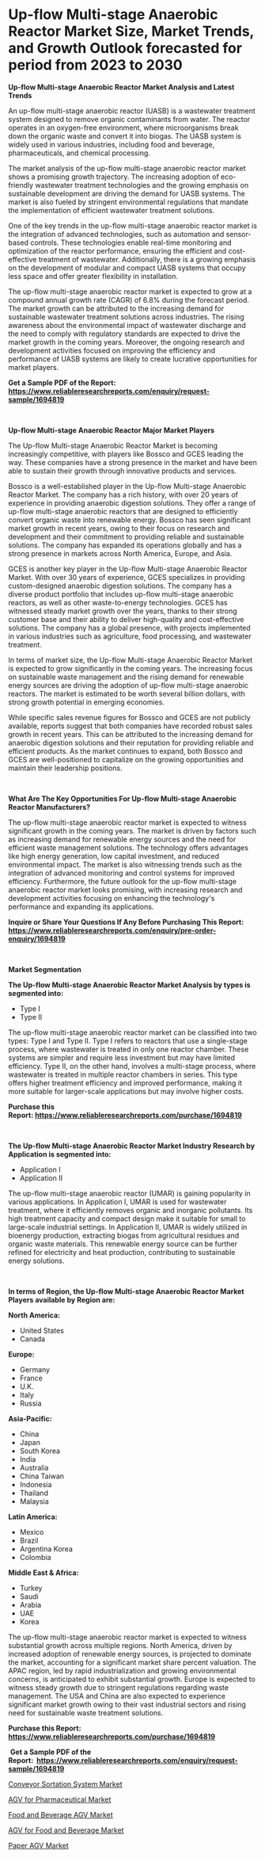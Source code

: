 <p><h1>Up-flow Multi-stage Anaerobic Reactor Market Size, Market Trends, and Growth Outlook forecasted for period from 2023 to 2030</h1></p><p><strong>Up-flow Multi-stage Anaerobic Reactor Market Analysis and Latest Trends</strong></p>
<p><p>An up-flow multi-stage anaerobic reactor (UASB) is a wastewater treatment system designed to remove organic contaminants from water. The reactor operates in an oxygen-free environment, where microorganisms break down the organic waste and convert it into biogas. The UASB system is widely used in various industries, including food and beverage, pharmaceuticals, and chemical processing.</p><p>The market analysis of the up-flow multi-stage anaerobic reactor market shows a promising growth trajectory. The increasing adoption of eco-friendly wastewater treatment technologies and the growing emphasis on sustainable development are driving the demand for UASB systems. The market is also fueled by stringent environmental regulations that mandate the implementation of efficient wastewater treatment solutions.</p><p>One of the key trends in the up-flow multi-stage anaerobic reactor market is the integration of advanced technologies, such as automation and sensor-based controls. These technologies enable real-time monitoring and optimization of the reactor performance, ensuring the efficient and cost-effective treatment of wastewater. Additionally, there is a growing emphasis on the development of modular and compact UASB systems that occupy less space and offer greater flexibility in installation.</p><p>The up-flow multi-stage anaerobic reactor market is expected to grow at a compound annual growth rate (CAGR) of 6.8% during the forecast period. The market growth can be attributed to the increasing demand for sustainable wastewater treatment solutions across industries. The rising awareness about the environmental impact of wastewater discharge and the need to comply with regulatory standards are expected to drive the market growth in the coming years. Moreover, the ongoing research and development activities focused on improving the efficiency and performance of UASB systems are likely to create lucrative opportunities for market players.</p></p>
<p><strong>Get a Sample PDF of the Report:&nbsp; <a href="https://www.reliableresearchreports.com/enquiry/request-sample/1694819">https://www.reliableresearchreports.com/enquiry/request-sample/1694819</a></strong></p>
<p>&nbsp;</p>
<p><strong>Up-flow Multi-stage Anaerobic Reactor Major Market Players</strong></p>
<p><p>The Up-flow Multi-stage Anaerobic Reactor Market is becoming increasingly competitive, with players like Bossco and GCES leading the way. These companies have a strong presence in the market and have been able to sustain their growth through innovative products and services.</p><p>Bossco is a well-established player in the Up-flow Multi-stage Anaerobic Reactor Market. The company has a rich history, with over 20 years of experience in providing anaerobic digestion solutions. They offer a range of up-flow multi-stage anaerobic reactors that are designed to efficiently convert organic waste into renewable energy. Bossco has seen significant market growth in recent years, owing to their focus on research and development and their commitment to providing reliable and sustainable solutions. The company has expanded its operations globally and has a strong presence in markets across North America, Europe, and Asia.</p><p>GCES is another key player in the Up-flow Multi-stage Anaerobic Reactor Market. With over 30 years of experience, GCES specializes in providing custom-designed anaerobic digestion solutions. The company has a diverse product portfolio that includes up-flow multi-stage anaerobic reactors, as well as other waste-to-energy technologies. GCES has witnessed steady market growth over the years, thanks to their strong customer base and their ability to deliver high-quality and cost-effective solutions. The company has a global presence, with projects implemented in various industries such as agriculture, food processing, and wastewater treatment.</p><p>In terms of market size, the Up-flow Multi-stage Anaerobic Reactor Market is expected to grow significantly in the coming years. The increasing focus on sustainable waste management and the rising demand for renewable energy sources are driving the adoption of up-flow multi-stage anaerobic reactors. The market is estimated to be worth several billion dollars, with strong growth potential in emerging economies.</p><p>While specific sales revenue figures for Bossco and GCES are not publicly available, reports suggest that both companies have recorded robust sales growth in recent years. This can be attributed to the increasing demand for anaerobic digestion solutions and their reputation for providing reliable and efficient products. As the market continues to expand, both Bossco and GCES are well-positioned to capitalize on the growing opportunities and maintain their leadership positions.</p></p>
<p>&nbsp;</p>
<p><strong>What Are The Key Opportunities For Up-flow Multi-stage Anaerobic Reactor Manufacturers?</strong></p>
<p><p>The up-flow multi-stage anaerobic reactor market is expected to witness significant growth in the coming years. The market is driven by factors such as increasing demand for renewable energy sources and the need for efficient waste management solutions. The technology offers advantages like high energy generation, low capital investment, and reduced environmental impact. The market is also witnessing trends such as the integration of advanced monitoring and control systems for improved efficiency. Furthermore, the future outlook for the up-flow multi-stage anaerobic reactor market looks promising, with increasing research and development activities focusing on enhancing the technology's performance and expanding its applications.</p></p>
<p><strong>Inquire or Share Your Questions If Any Before Purchasing This Report: <a href="https://www.reliableresearchreports.com/enquiry/pre-order-enquiry/1694819">https://www.reliableresearchreports.com/enquiry/pre-order-enquiry/1694819</a></strong></p>
<p>&nbsp;</p>
<p><strong>Market Segmentation</strong></p>
<p><strong>The Up-flow Multi-stage Anaerobic Reactor Market Analysis by types is segmented into:</strong></p>
<p><ul><li>Type I</li><li>Type II</li></ul></p>
<p><p>The up-flow multi-stage anaerobic reactor market can be classified into two types: Type I and Type II. Type I refers to reactors that use a single-stage process, where wastewater is treated in only one reactor chamber. These systems are simpler and require less investment but may have limited efficiency. Type II, on the other hand, involves a multi-stage process, where wastewater is treated in multiple reactor chambers in series. This type offers higher treatment efficiency and improved performance, making it more suitable for larger-scale applications but may involve higher costs.</p></p>
<p><strong>Purchase this Report:&nbsp;<a href="https://www.reliableresearchreports.com/purchase/1694819">https://www.reliableresearchreports.com/purchase/1694819</a></strong></p>
<p>&nbsp;</p>
<p><strong>The Up-flow Multi-stage Anaerobic Reactor Market Industry Research by Application is segmented into:</strong></p>
<p><ul><li>Application I</li><li>Application II</li></ul></p>
<p><p>The up-flow multi-stage anaerobic reactor (UMAR) is gaining popularity in various applications. In Application I, UMAR is used for wastewater treatment, where it efficiently removes organic and inorganic pollutants. Its high treatment capacity and compact design make it suitable for small to large-scale industrial settings. In Application II, UMAR is widely utilized in bioenergy production, extracting biogas from agricultural residues and organic waste materials. This renewable energy source can be further refined for electricity and heat production, contributing to sustainable energy solutions.</p></p>
<p>&nbsp;</p>
<p><strong>In terms of Region, the Up-flow Multi-stage Anaerobic Reactor Market Players available by Region are:</strong></p>
<p>
    <p> <strong> North America: </strong>
        <ul>
            <li>United States</li>
            <li>Canada</li>
        </ul>
        </p> 
    <p> <strong> Europe: </strong>
        <ul>
            <li>Germany</li>
            <li>France</li>
            <li>U.K.</li>
            <li>Italy</li>
            <li>Russia</li>
        </ul>
        </p> 
    <p> <strong> Asia-Pacific: </strong>
        <ul>
            <li>China</li>
            <li>Japan</li>
            <li>South Korea</li>
            <li>India</li>
            <li>Australia</li>
            <li>China Taiwan</li>
            <li>Indonesia</li>
            <li>Thailand</li>
            <li>Malaysia</li>
        </ul>
        </p> 
    <p> <strong> Latin America: </strong>
        <ul>
            <li>Mexico</li>
            <li>Brazil</li>
            <li>Argentina Korea</li>
            <li>Colombia</li>
        </ul>
        </p> 
    <p> <strong> Middle East & Africa: </strong>
        <ul>
            <li>Turkey</li>
            <li>Saudi</li>
            <li>Arabia</li>
            <li>UAE</li>
            <li>Korea</li>
        </ul>
    </p>
    </p>
<p><p>The up-flow multi-stage anaerobic reactor market is expected to witness substantial growth across multiple regions. North America, driven by increased adoption of renewable energy sources, is projected to dominate the market, accounting for a significant market share percent valuation. The APAC region, led by rapid industrialization and growing environmental concerns, is anticipated to exhibit substantial growth. Europe is expected to witness steady growth due to stringent regulations regarding waste management. The USA and China are also expected to experience significant market growth owing to their vast industrial sectors and rising need for sustainable waste treatment solutions.</p></p>
<p><strong>Purchase this Report: <a href="https://www.reliableresearchreports.com/purchase/1694819">https://www.reliableresearchreports.com/purchase/1694819</a></strong></p>
<p>&nbsp;<strong>Get a Sample PDF of the Report:&nbsp;&nbsp;<a href="https://www.reliableresearchreports.com/enquiry/request-sample/1694819">https://www.reliableresearchreports.com/enquiry/request-sample/1694819</a></strong></p>
<p><strong></strong></p>
<p><p><a href="https://www.linkedin.com/pulse/conveyor-sortation-system-market-share-amp-new-trends-analysis/">Conveyor Sortation System Market</a></p><p><a href="https://www.linkedin.com/pulse/agv-pharmaceutical-market-size-share-amp-trends-analysis/">AGV for Pharmaceutical Market</a></p><p><a href="https://www.linkedin.com/pulse/food-beverage-agv-market-research-report-unlocks-analysis-financial/">Food and Beverage AGV Market</a></p><p><a href="https://www.linkedin.com/pulse/agv-food-beverage-market-size-2023-2030-global-industrial/">AGV for Food and Beverage Market</a></p><p><a href="https://www.linkedin.com/pulse/paper-agv-market-research-report-provides-thorough-industry/">Paper AGV Market</a></p></p>